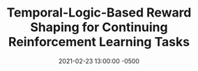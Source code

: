 ---
layout: post
title: Temporal-Logic-Based Reward Shaping for Continuing Reinforcement Learning Tasks
authors: Yuqian Jiang, Suda Bharadwaj, Bo Wu, Rishi Shah, Ufuk Topcu, and Peter Stone
venue: AAAI 2021
published: 2020-07-03 13:00:00 -0500
link: https://arxiv.org/abs/2007.01498
date: 2021-02-23 13:00:00 -0500
location: Online
leader: David Defazio
tags:
- Learning
---